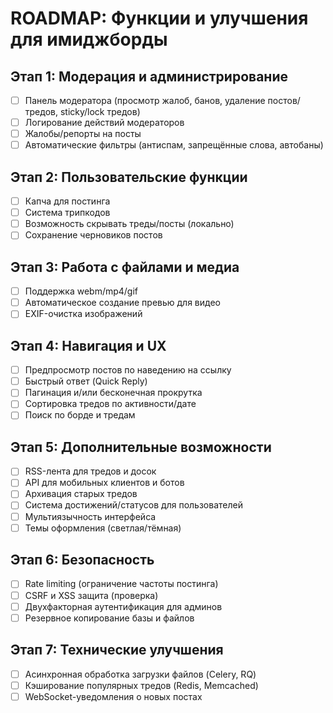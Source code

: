 # ROADMAP: Функции и улучшения для имиджборды

## Этап 1: Модерация и администрирование
- [ ] Панель модератора (просмотр жалоб, банов, удаление постов/тредов, sticky/lock тредов)
- [ ] Логирование действий модераторов
- [ ] Жалобы/репорты на посты
- [ ] Автоматические фильтры (антиспам, запрещённые слова, автобаны)

## Этап 2: Пользовательские функции
- [ ] Капча для постинга
- [ ] Система трипкодов
- [ ] Возможность скрывать треды/посты (локально)
- [ ] Сохранение черновиков постов

## Этап 3: Работа с файлами и медиа
- [ ] Поддержка webm/mp4/gif
- [ ] Автоматическое создание превью для видео
- [ ] EXIF-очистка изображений

## Этап 4: Навигация и UX
- [ ] Предпросмотр постов по наведению на ссылку
- [ ] Быстрый ответ (Quick Reply)
- [ ] Пагинация и/или бесконечная прокрутка
- [ ] Сортировка тредов по активности/дате
- [ ] Поиск по борде и тредам

## Этап 5: Дополнительные возможности
- [ ] RSS-лента для тредов и досок
- [ ] API для мобильных клиентов и ботов
- [ ] Архивация старых тредов
- [ ] Система достижений/статусов для пользователей
- [ ] Мультиязычность интерфейса
- [ ] Темы оформления (светлая/тёмная)

## Этап 6: Безопасность
- [ ] Rate limiting (ограничение частоты постинга)
- [ ] CSRF и XSS защита (проверка)
- [ ] Двухфакторная аутентификация для админов
- [ ] Резервное копирование базы и файлов

## Этап 7: Технические улучшения
- [ ] Асинхронная обработка загрузки файлов (Celery, RQ)
- [ ] Кэширование популярных тредов (Redis, Memcached)
- [ ] WebSocket-уведомления о новых постах 